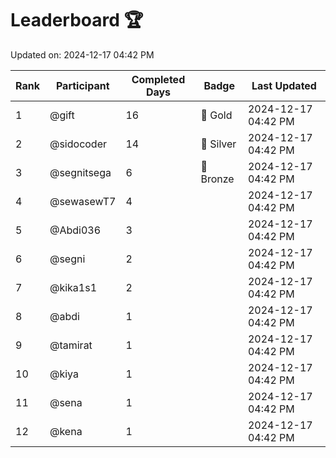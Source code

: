 # Leaderboard 🏆

Updated on: 2024-12-17 04:42 PM

| Rank | Participant       | Completed Days | Badge      | Last Updated         |
|------|-------------------|----------------|------------|----------------------|
| 1    | @gift             | 16             | 🏅 Gold     | 2024-12-17 04:42 PM |
| 2    | @sidocoder        | 14             | 🥈 Silver   | 2024-12-17 04:42 PM |
| 3    | @segnitsega       | 6              | 🥉 Bronze   | 2024-12-17 04:42 PM |
| 4    | @sewasewT7        | 4              |            | 2024-12-17 04:42 PM |
| 5    | @Abdi036          | 3              |            | 2024-12-17 04:42 PM |
| 6    | @segni            | 2              |            | 2024-12-17 04:42 PM |
| 7    | @kika1s1          | 2              |            | 2024-12-17 04:42 PM |
| 8    | @abdi             | 1              |            | 2024-12-17 04:42 PM |
| 9    | @tamirat          | 1              |            | 2024-12-17 04:42 PM |
| 10   | @kiya             | 1              |            | 2024-12-17 04:42 PM |
| 11   | @sena             | 1              |            | 2024-12-17 04:42 PM |
| 12   | @kena             | 1              |            | 2024-12-17 04:42 PM |
